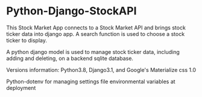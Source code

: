# Python-Django-StockAPI

This Stock Market App connects to a Stock Market API and brings stock ticker data into django app. A search function is used to choose a stock ticker to display. 

A python django model is used to manage stock ticker data, including adding and deleting, on a backend sqlite database. 

Versions information: Python3.8, Django3.1, and Google's Materialize css 1.0

Python-dotenv for managing settings file environmental variables at deployment

